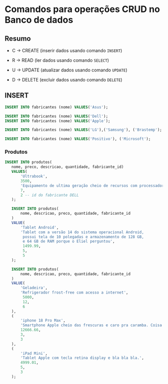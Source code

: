  # Comandos para operações CRUD no Banco de dados

 ## Resumo

 - C -> CREATE (inserir dados usando comando `INSERT`)

 - R -> READ (ler dados usando comando `SELECT`)

 - U -> UPDATE (atualizar dados usando comando `UPDATE`)

 - D -> DELETE (excluir dados usando comando `DELETE`)

 ## INSERT

 ```sql
 INSERT INTO fabricantes (nome) VALUES('Asus');

 INSERT INTO fabricantes (nome) VALUES('Dell');
 INSERT INTO fabricantes (nome) VALUES('Apple');

 INSERT INTO fabricantes (nome) VALUES('LG'),('Samsung'), ('Brastemp');

 INSERT INTO fabricantes (nome) VALUES('Positivo'), ('Microsoft');
 ```

 ### Produtos

 ```sql
 INSERT INTO produtos(
    nome, preco, descricao, quantidade, fabricante_id)
    VALUES(
        'Ultrabook',
        3500,
        'Equipamento de ultima geração cheio de recursos com processador Intel Core i9 do balacobaco.',
        7,
        2 -- id do fabricante DELL
    );

    INSERT INTO produtos(
        nome, descricao, preco, quantidade, fabricante_id
    )
    VALUE(
        'Tablet Android',
        'Tablet com a versão 14 do sistema operacional Android,
         possui tela de 10 polegadas e armazenamento de 128 GB,
         e 64 GB de RAM porque o Eliel perguntou',
         1499.99,
         5,
         5
    );

    INSERT INTO produtos(
        nome, descricao, preco, quantidade, fabricante_id
    )
    VALUE(
        'Geladeira',
        'Refrigerador frost-free com acesso a internet',
         5000,
         12,
         6
    ),
    (
        'iphone 18 Pro Max',
        'Smartphone Apple cheio das frescuras e caro pra caramba. Coisa de rico...',
        12666.66,
        3,
        3
    ),
    (
        'iPad Mini',
        'Tablet Apple com tecla retina display e bla bla bla.',
        4999.01,
        5,
        3
    );
 ```